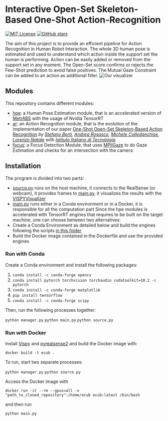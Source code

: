 # Interactive Open-Set Skeleton-Based One-Shot Action-Recognition

[![MIT License](https://img.shields.io/badge/license-MIT-green)](https://opensource.org/licenses/MIT)
[![GitHub stars](https://img.shields.io/github/stars/stefanoberti/ISBFSAR.svg?style=flat-square&logo=github&label=Stars&logoColor=white)](https://github.com/hysts/pytorch_mpiigaze)

The aim of this project is to provide an efficient pipeline for Action Recognition in Human Robot Interaction.
The whole 3D human pose is estimated and used to understand which action inside the support set the human is performing.
Action can be easily added or removed from the support set in any moment.
The Open-Set score confirms or rejects the Few-Shot prediction to avoid false positives.
The Mutual Gaze Constraint can be added to an action as additional filter.
![Our visualizer](assets/demo.gif)
## Modules
This repository contains different modules:
- [hpe](modules/hpe): a Human Pose Estimation module, that is an accelerated version of [MetrABS](https://github.com/isarandi/metrabs) with the usage of Nvidia TensorRT
- [ar](modules/ar): an Action Recognition module, that is the evolution of the implementation of our paper [One-Shot Open-Set Skeleton-Based Action Recognition](https://arxiv.org/abs/2209.04288) _by [Stefano Berti](https://github.com/stefanoberti), [Andrea Rosasco](https://github.com/andrearosasco), [Michele Colledanchise](https://github.com/miccol), [Lorenzo Natale](https://github.com/lornat75) with [Istituto Italiano di Tecnologia](https://iit.it)_
- [focus](modules/focus): a Focus Detection Module, that uses [MPIIGaze](https://github.com/hysts/pytorch_mpiigaze) to do Gaze Estimation and checks for an intersection with the camera

## Installation

The program is divided into two parts:
- [source.py](source.py) runs on the host machine, it connects to the RealSense (or webcam), it provides frames to [main.py](main.py), it visualizes the results with the [VISPYVisualizer](utils/output.py)
- [main.py](main.py) runs either in a Conda environment or in a Docker, it is responsible for all the computation part
Since the hpe modules is accelerated with TensorRT engines that requires to be built on the target machine, one can choose between two alternatives:
- Create a Conda Environment as detailed below and build the engines following the scripts [in this folder](modules/hpe/setup)
- Build the Docker image contained in the Dockerfile and use the provided engines

### Run with Conda
Create a Conda environment and install the following packages:
1) `conda install -c conda-forge opencv`
2) `conda install pytorch torchvision torchaudio cudatoolkit=10.2 -c pytorch`
3) `conda install -c conda-forge matplotlib`
4) `pip install tensorflow`
5) `conda install -c conda-forge scipy`

Then, run the following processes together:

`python manager.py`
`python main.py`
`python source.py`

### Run with Docker
Install [Vispy](https://github.com/vispy/vispy) and [pyrealsense2](https://pypi.org/project/pyrealsense2/) and build the Docker image with:

`docker build -t ecub .`

To run, start two separate processes:

`python manager.py`
`python source.py`

Access the Docker image with

`docker run -it --rm --gpus=all -v "path_to_cloned_repository":/home/ecub ecub:latest /bin/bash`

and then run

`python main.py`
